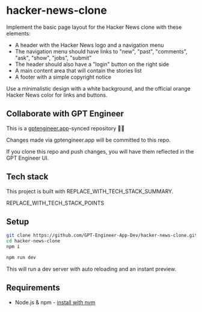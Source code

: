 # hacker-news-clone

Implement the basic page layout for the Hacker News clone with these elements:

- A header with the Hacker News logo and a navigation menu
- The navigation menu should have links to "new", "past", "comments", "ask", "show", "jobs", "submit" 
- The header should also have a "login" button on the right side
- A main content area that will contain the stories list
- A footer with a simple copyright notice 

Use a minimalistic design with a white background, and the official orange Hacker News color for links and buttons.

## Collaborate with GPT Engineer

This is a [gptengineer.app](https://gptengineer.app)-synced repository 🌟🤖

Changes made via gptengineer.app will be committed to this repo.

If you clone this repo and push changes, you will have them reflected in the GPT Engineer UI.

## Tech stack

This project is built with REPLACE_WITH_TECH_STACK_SUMMARY.

REPLACE_WITH_TECH_STACK_POINTS

## Setup

```sh
git clone https://github.com/GPT-Engineer-App-Dev/hacker-news-clone.git
cd hacker-news-clone
npm i
```

```sh
npm run dev
```

This will run a dev server with auto reloading and an instant preview.

## Requirements

- Node.js & npm - [install with nvm](https://github.com/nvm-sh/nvm#installing-and-updating)
